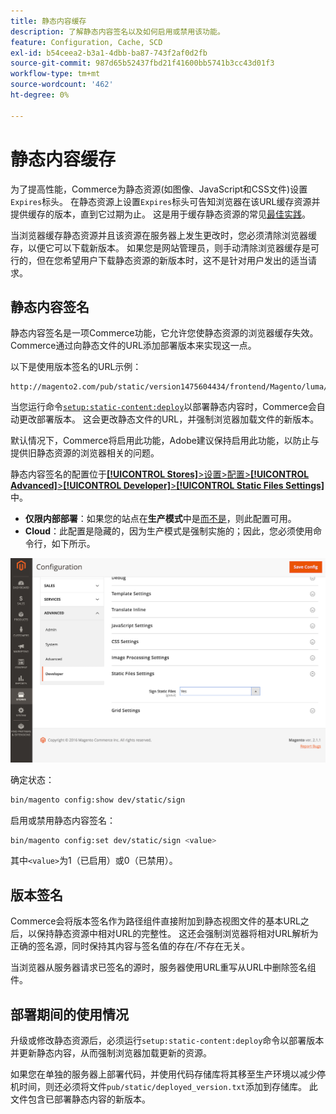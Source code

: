 ```yaml
---
title: 静态内容缓存
description: 了解静态内容签名以及如何启用或禁用该功能。
feature: Configuration, Cache, SCD
exl-id: b54ceea2-b3a1-4dbb-ba87-743f2af0d2fb
source-git-commit: 987d65b52437fbd21f41600bb5741b3cc43d01f3
workflow-type: tm+mt
source-wordcount: '462'
ht-degree: 0%

---
```


# 静态内容缓存

为了提高性能，Commerce为静态资源(如图像、JavaScript和CSS文件)设置`Expires`标头。
在静态资源上设置`Expires`标头可告知浏览器在该URL缓存资源并提供缓存的版本，直到它过期为止。
这是用于缓存静态资源的常见[最佳实践](https://developer.yahoo.com/performance/rules.html#expires=)。

当浏览器缓存静态资源并且该资源在服务器上发生更改时，您必须清除浏览器缓存，以便它可以下载新版本。
如果您是网站管理员，则手动清除浏览器缓存是可行的，但在您希望用户下载静态资源的新版本时，这不是针对用户发出的适当请求。

## 静态内容签名

静态内容签名是一项Commerce功能，它允许您使静态资源的浏览器缓存失效。
Commerce通过向静态文件的URL添加部署版本来实现这一点。

以下是使用版本签名的URL示例：

```
http://magento2.com/pub/static/version1475604434/frontend/Magento/luma/en_US/images/logo.svg
```

当您运行命令[`setup:static-content:deploy`](../cli/static-view-file-deployment.md)以部署静态内容时，Commerce会自动更改部署版本。
这会更改静态文件的URL，并强制浏览器加载文件的新版本。

默认情况下，Commerce将启用此功能，Adobe建议保持启用此功能，以防止与提供旧静态资源的浏览器相关的问题。

静态内容签名的配置位于&#x200B;[**[!UICONTROL Stores]**>设置>配置>**[!UICONTROL Advanced]**>**[!UICONTROL Developer]**>**[!UICONTROL Static Files Settings]**](https://experienceleague.adobe.com/zh-hans/docs/commerce-admin/systems/tools/developer-tools#static-file-signatures)中。

- **仅限内部部署**：如果您的站点在&#x200B;**生产模式**&#x200B;中是[而不是](https://experienceleague.adobe.com/docs/commerce-operations/configuration-guide/setup/application-modes.html?lang=zh-Hans#production-mode)，则此配置可用。
- **Cloud**：此配置是隐藏的，因为生产模式是强制实施的；因此，您必须使用命令行，如下所示。

![静态文件设置](../../assets/configuration/static-files-settings.png)

确定状态：

```bash
bin/magento config:show dev/static/sign
```

启用或禁用静态内容签名：

```bash
bin/magento config:set dev/static/sign <value>
```

其中`<value>`为1（已启用）或0（已禁用）。

## 版本签名

Commerce会将版本签名作为路径组件直接附加到静态视图文件的基本URL之后，以保持静态资源中相对URL的完整性。
这还会强制浏览器将相对URL解析为正确的签名源，同时保持其内容与签名值的存在/不存在无关。

当浏览器从服务器请求已签名的源时，服务器使用URL重写从URL中删除签名组件。

## 部署期间的使用情况

升级或修改静态资源后，必须运行`setup:static-content:deploy`命令以部署版本并更新静态内容，从而强制浏览器加载更新的资源。

如果您在单独的服务器上部署代码，并使用代码存储库将其移至生产环境以减少停机时间，则还必须将文件`pub/static/deployed_version.txt`添加到存储库。
此文件包含已部署静态内容的新版本。
